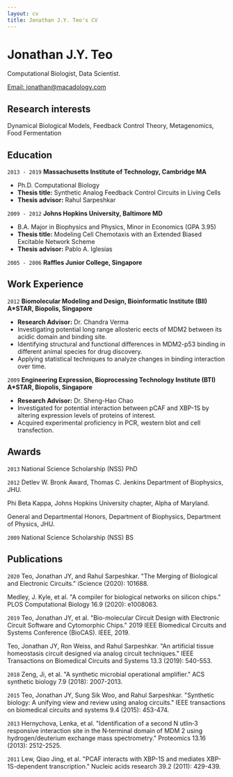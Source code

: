 ```yaml
---
layout: cv
title: Jonathan J.Y. Teo's CV
---
```

# Jonathan J.Y. Teo
Computational Biologist, Data Scientist.

<div id="webaddress">
<a href="jonathan@macadology.com">Email: jonathan@macadology.com</a>
</div>


## Research interests

Dynamical Biological Models, Feedback Control Theory, Metagenomics, Food Fermentation


## Education

`2013 - 2019`
__Massachusetts Institute of Technology, Cambridge MA__
- Ph.D. Computational Biology
- **Thesis title:** Synthetic Analog Feedback Control Circuits in
Living Cells
- **Thesis advisor:** Rahul Sarpeshkar

`2009 - 2012`
__Johns Hopkins University, Baltimore MD__
- B.A. Major in Biophysics and Physics, Minor in Economics (GPA 3.95)
- **Thesis title:** Modeling Cell Chemotaxis with an Extended Biased Excitable Network Scheme
- **Thesis advisor:** Pablo A. Iglesias

`2005 - 2006`
__Raffles Junior College, Singapore__

## Work Experience

`2012`
__Biomolecular Modeling and Design, Bioinformatic Institute (BII) A*STAR, Biopolis, Singapore__

- **Research Advisor:** Dr. Chandra Verma
- Investigating potential long range allosteric eects of MDM2 between its acidic domain and binding site.
- Identifying structural and functional differences in MDM2-p53 binding in different animal species for drug discovery.
- Applying statistical techniques to analyze changes in binding interaction over time.

`2009`
__Engineering Expression, Bioprocessing Technology Institute (BTI) A*STAR, Biopolis, Singapore__
- **Research Advisor:** Dr. Sheng-Hao Chao
- Investigated for potential interaction between pCAF and XBP-1S by altering expression levels of proteins of interest.
- Acquired experimental proficiency in PCR, western blot and cell transfection.

## Awards

`2013`
National Science Scholarship (NSS) PhD

`2012`
Detlev W. Bronk Award, Thomas C. Jenkins Department of Biophysics, JHU.

Phi Beta Kappa, Johns Hopkins University chapter, Alpha of Maryland.

General and Departmental Honors, Department of Biophysics, Department of Physics, JHU.

`2009`
National Science Scholarship (NSS) BS



## Publications

`2020`
Teo, Jonathan JY, and Rahul Sarpeshkar. "The Merging of Biological and Electronic Circuits." iScience (2020): 101688.

Medley, J. Kyle, et al. "A compiler for biological networks on silicon chips." PLOS Computational Biology 16.9 (2020): e1008063.

`2019`
Teo, Jonathan JY, et al. "Bio-molecular Circuit Design with Electronic Circuit Software and Cytomorphic Chips." 2019 IEEE Biomedical Circuits and Systems Conference (BioCAS). IEEE, 2019.

Teo, Jonathan JY, Ron Weiss, and Rahul Sarpeshkar. "An artificial tissue homeostasis circuit designed via analog circuit techniques." IEEE Transactions on Biomedical Circuits and Systems 13.3 (2019): 540-553.

`2018`
Zeng, Ji, et al. "A synthetic microbial operational amplifier." ACS synthetic biology 7.9 (2018): 2007-2013.

`2015`
Teo, Jonathan JY, Sung Sik Woo, and Rahul Sarpeshkar. "Synthetic biology: A unifying view and review using analog circuits." IEEE transactions on biomedical circuits and systems 9.4 (2015): 453-474.

`2013`
Hernychova, Lenka, et al. "Identification of a second N utlin‐3 responsive interaction site in the N‐terminal domain of MDM 2 using hydrogen/deuterium exchange mass spectrometry." Proteomics 13.16 (2013): 2512-2525.

`2011`
Lew, Qiao Jing, et al. "PCAF interacts with XBP-1S and mediates XBP-1S-dependent transcription." Nucleic acids research 39.2 (2011): 429-439.


<!-- ### Footer

Last updated: May 2013 -->
